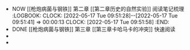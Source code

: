 - NOW [[枪炮病菌与钢铁]] 第二章 [[第二章历史的自然实验]] 阅读笔记梳理
  :LOGBOOK:
  CLOCK: [2022-05-17 Tue 09:51:28]--[2022-05-17 Tue 09:51:41] =>  00:00:13
  CLOCK: [2022-05-17 Tue 09:51:58]
  :END:
- DONE [[枪炮病菌与钢铁]] 第三章 [[第三章卡哈马卡的冲突]] 快速阅读
-
-